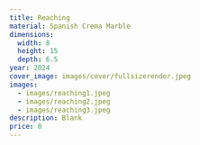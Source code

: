 ```yaml
---
title: Reaching
material: Spanish Crema Marble
dimensions:
  width: 8
  height: 15
  depth: 6.5
year: 2024
cover_image: images/cover/fullsizerender.jpeg
images:
  - images/reaching1.jpeg
  - images/reaching2.jpeg
  - images/reaching3.jpeg
description: Blank
price: 0
---
```

